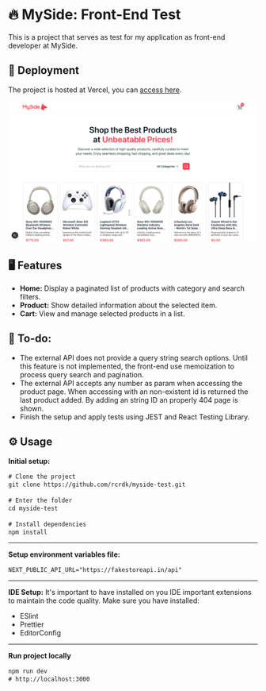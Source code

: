 # 🔥 MySide: Front-End Test
This is a project that serves as test for my application as front-end developer at MySide.

## 🔗 Deployment
The project is hosted at Vercel, you can [access here](https://myside-test.vercel.app).

<img alt="MySide Test App Preview" src="https://github.com/rcrdk/myside-test/blob/main/public/app-presentation.png?raw=true" />

## 🖥️ Features
- **Home:** Display a paginated list of products with category and search filters.
- **Product:** Show detailed information about the selected item.
- **Cart:** View and manage selected products in a list.

## 🔖 To-do:
- The external API does not provide a query string search options. Until this feature is not implemented, the front-end use memoization to process query search and pagination.
- The external API accepts any number as param when accessing the product page. When accessing with an non-existent id is returned the last product added. By adding an string ID an properly 404 page is shown.
- Finish the setup and apply tests using JEST and React Testing Library.

## ⚙️ Usage

**Initial setup:**

```shell
# Clone the project
git clone https://github.com/rcrdk/myside-test.git

# Enter the folder
cd myside-test

# Install dependencies
npm install
```

---

**Setup environment variables file:**

```shell
NEXT_PUBLIC_API_URL="https://fakestoreapi.in/api"
```

---

**IDE Setup:**
It's important to have installed on you IDE important extensions to maintain the code quality. Make sure you have installed:

- ESlint
- Prettier
- EditorConfig

---

**Run project locally**

```shell
npm run dev
# http://localhost:3000
```
